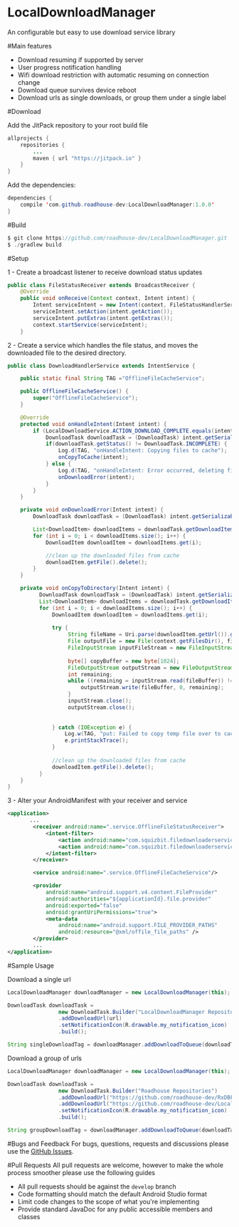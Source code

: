 # LocalDownloadManager

An configurable but easy to use download service library

#Main features
* Download resuming if supported by server
* User progress notification handling
* Wifi download restriction with automatic resuming on connection change
* Download queue survives device reboot
* Download urls as single downloads, or group them under a single label

#Download

Add the JitPack repository to your root build file

```java 
allprojects {
    repositories {
        ...
        maven { url "https://jitpack.io" }
    }
}
```

Add the dependencies:

```java 
dependencies {
    compile 'com.github.roadhouse-dev:LocalDownloadManager:1.0.0'
}
```

#Build
```java
$ git clone https://github.com/roadhouse-dev/LocalDownloadManager.git
$ ./gradlew build
```

#Setup

1 - Create a broadcast listener to receive download status updates
```java
public class FileStatusReceiver extends BroadcastReceiver {
    @Override
    public void onReceive(Context context, Intent intent) {
        Intent serviceIntent = new Intent(context, FileStatusHandlerService.class);
        serviceIntent.setAction(intent.getAction());
        serviceIntent.putExtras(intent.getExtras());
        context.startService(serviceIntent);
    }

```


2 - Create a service which handles the file status, and moves the downloaded file to the desired directory.
```java
public class DownloadHandlerService extends IntentService {

    public static final String TAG ="OfflineFileCacheService";

    public OfflineFileCacheService() {
        super("OfflineFileCacheService");
    }

    @Override
    protected void onHandleIntent(Intent intent) {
        if (LocalDownloadService.ACTION_DOWNLOAD_COMPLETE.equals(intent.getAction())) {
            DownloadTask downloadTask = (DownloadTask) intent.getSerializableExtra(DownloadService.EXTRA_DOWNLOAD_TASK);
            if(downloadTask.getStatus() != DownloadTask.INCOMPLETE) {
                Log.d(TAG, "onHandleIntent: Copying files to cache");
                onCopyToCache(intent);
            } else {
                Log.d(TAG, "onHandleIntent: Error occurred, deleting files");
                onDownloadError(intent);
            }
        }
    }

    private void onDownloadError(Intent intent) {
        DownloadTask downloadTask = (DownloadTask) intent.getSerializableExtra(DownloadService.EXTRA_DOWNLOAD_TASK);

        List<DownloadItem> downloadItems = downloadTask.getDownloadItems();
        for (int i = 0; i < downloadItems.size(); i++) {
            DownloadItem downloadItem = downloadItems.get(i);

            //clean up the downloaded files from cache
            downloadItem.getFile().delete();
        }
    }

    private void onCopyToDirectory(Intent intent) {
          DownloadTask downloadTask = (DownloadTask) intent.getSerializableExtra(DownloadService.EXTRA_DOWNLOAD_TASK);
          List<DownloadItem> downloadItems = downloadTask.getDownloadItems();
          for (int i = 0; i < downloadItems.size(); i++) {
              DownloadItem downloadItem = downloadItems.get(i);
              
              try {
                   String fileName = Uri.parse(downloadItem.getUrl()).getLastPathSegment();
                   File outputFile = new File(context.getFilesDir(), fileName);
                   FileInputStream inputFileStream = new FileInputStream(downloadItem.getFile());
                   
                   byte[] copyBuffer = new byte[1024];
                   FileOutputStream outputStream = new FileOutputStream(file);
                   int remaining;
                   while ((remaining = inputStream.read(fileBuffer)) != -1) {
                       outputStream.write(fileBuffer, 0, remaining);
                   }
                   inputStream.close();
                   outputStream.close();
                                                
                   
              } catch (IOException e) {
                  Log.w(TAG, "put: Failed to copy temp file over to cache directory", e);
                  e.printStackTrace();
              } 
  
              //clean up the downloaded files from cache
              downloadItem.getFile().delete();
          }
    }
}
```


3 - Alter your AndroidManifest with your receiver and service

```xml
<application>
       ...
        <receiver android:name=".service.OfflineFileStatusReceiver">
            <intent-filter>
                <action android:name="com.squizbit.filedownloaderservice.DownloadService.ACTION_DOWNLOAD_COMPLETE"/>
                <action android:name="com.squizbit.filedownloaderservice.DownloadService.ACTION_DOWNLOAD_ERROR"/>
            </intent-filter>
        </receiver>

        <service android:name=".service.OfflineFileCacheService"/>

        <provider
            android:name="android.support.v4.content.FileProvider"
            android:authorities="${applicationId}.file.provider"
            android:exported="false"
            android:grantUriPermissions="true">
            <meta-data
                android:name="android.support.FILE_PROVIDER_PATHS"
                android:resource="@xml/offile_file_paths" />
        </provider>
        ...
</application>
```

#Sample Usage

Download a single url

```java
LocalDownloadManager downloadManager = new LocalDownloadManager(this);

DownloadTask downloadTask =
                new DownloadTask.Builder("LocalDownloadManager Repository")
                .addDownloadUrl(url)
                .setNotificationIcon(R.drawable.my_notification_icon)
                .build();

String singleDownloadTag = downloadManager.addDownloadToQueue(downloadTask);

```

Download a group of urls

```java
LocalDownloadManager downloadManager = new LocalDownloadManager(this);

DownloadTask downloadTask =
                new DownloadTask.Builder("Roadhouse Repositories")
                .addDownloadUrl("https://github.com/roadhouse-dev/RxDBFlow/archive/master.zip")
                .addDownloadUrl("https://github.com/roadhouse-dev/LocalDownloadManager/archive/master.zip")
                .setNotificationIcon(R.drawable.my_notification_icon)
                .build();

String groupDownloadTag = downloadManager.addDownloadToQueue(downloadTask);
```

#Bugs and Feedback
For bugs, questions, requests and discussions please use the [GitHub Issues](https://github.com/roadhouse-dev/LocalDownloadManager/issues).

#Pull Requests
All pull requests are welcome, however to make the whole process smoother please use the following guides

* All pull requests should be against the ```develop``` branch
* Code formatting should match the default Android Studio format
* Limit code changes to the scope of what you're implementing
* Provide standard JavaDoc for any public accessible members and classes